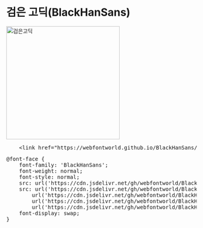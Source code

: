 # 검은 고딕(BlackHanSans)<br>

<a href="https://wess.tistory.com/233" target="_blank">
    <img src="https://webfontworld.github.io/BlackHanSans/BlackHanSans.png" alt="검은고딕" style="width:300px">
</a>

<br>

<pre>
    &lt;link href="https://webfontworld.github.io/BlackHanSans/BlackHanSans.css" rel="stylesheet"&gt;
</pre>

<pre>
@font-face {
    font-family: 'BlackHanSans';
    font-weight: normal;
    font-style: normal;
    src: url('https://cdn.jsdelivr.net/gh/webfontworld/BlackHanSans/BlackHanSans.eot');
    src: url('https://cdn.jsdelivr.net/gh/webfontworld/BlackHanSans/BlackHanSans.eot?#iefix') format('embedded-opentype'),
        url('https://cdn.jsdelivr.net/gh/webfontworld/BlackHanSans/BlackHanSans.woff2') format('woff2'),
        url('https://cdn.jsdelivr.net/gh/webfontworld/BlackHanSans/BlackHanSans.woff') format('woff'),
        url('https://cdn.jsdelivr.net/gh/webfontworld/BlackHanSans/BlackHanSans.ttf') format("truetype");
    font-display: swap;
}
</pre>
